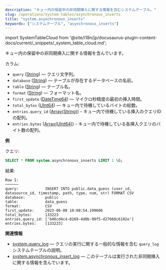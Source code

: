 ```yaml
---
description: "キュー内の保留中の非同期挿入に関する情報を含むシステムテーブル。"
slug: /operations/system-tables/asynchronous_inserts
title: "system.asynchronous_inserts"
keywords: ["システムテーブル", "asynchronous_inserts"]
---
```

import SystemTableCloud from '@site/i18n/jp/docusaurus-plugin-content-docs/current/_snippets/_system_table_cloud.md';

<SystemTableCloud/>

キュー内の保留中の非同期挿入に関する情報を含んでいます。

カラム:

- `query` ([String](../../sql-reference/data-types/string.md)) — クエリ文字列。
- `database` ([String](../../sql-reference/data-types/string.md)) — テーブルが存在するデータベースの名前。
- `table` ([String](../../sql-reference/data-types/string.md)) — テーブル名。
- `format` ([String](/sql-reference/data-types/string.md)) — フォーマット名。
- `first_update` ([DateTime64](../../sql-reference/data-types/datetime64.md)) — マイクロ秒精度の最初の挿入時間。
- `total_bytes` ([UInt64](../../sql-reference/data-types/int-uint.md#uint-ranges)) — キュー内で待機しているバイトの総数。
- `entries.query_id` ([Array(String)](../../sql-reference/data-types/array.md)) - キュー内で待機している挿入のクエリIDの配列。
- `entries.bytes` ([Array(UInt64)](../../sql-reference/data-types/array.md)) - キュー内で待機している各挿入クエリのバイト数の配列。

**例**

クエリ:

``` sql
SELECT * FROM system.asynchronous_inserts LIMIT 1 \G;
```

結果:

``` text
Row 1:
──────
query:            INSERT INTO public.data_guess (user_id, datasource_id, timestamp, path, type, num, str) FORMAT CSV
database:         public
table:            data_guess
format:           CSV
first_update:     2023-06-08 10:08:54.199606
total_bytes:      133223
entries.query_id: ['b46cd4c4-0269-4d0b-99f5-d27668c6102e']
entries.bytes:    [133223]
```

**関連情報**

- [system.query_log](/operations/system-tables/query_log) — クエリの実行に関する一般的な情報を含む `query_log` システムテーブルの説明。
- [system.asynchronous_insert_log](/operations/system-tables/asynchronous_insert_log) — このテーブルは実行された非同期挿入に関する情報を含んでいます。
